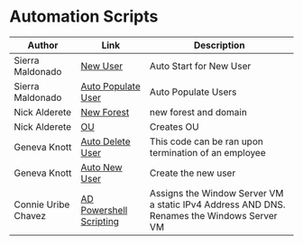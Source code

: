 # Automation Scripts



| Author        |Link           |Description  |
| ------------- |-------------| -----|
| Sierra Maldonado | [New User ](https://github.com/NightOwlNetwork/Automation-Scripts/blob/main/ADServices.ps1) |Auto Start for New User |
| Sierra Maldonado     | [Auto Populate User](https://github.com/NightOwlNetwork/Automation-Scripts/blob/main/AutoPopulateUsers.ps1)     |  Auto Populate Users |
| Nick Alderete | [New Forest](https://github.com/NightOwlNetwork/Automation-Scripts/blob/main/CreateADForest.ps1)     |new forest and domain |
| Nick Alderete | [OU](https://github.com/NightOwlNetwork/Automation-Scripts/blob/main/CreateNewOU.ps1)      |Creates OU |
| Geneva Knott  | [Auto Delete User](https://github.com/NightOwlNetwork/Automation-Scripts/blob/main/OffboardScritp_ActiveDirectory.ps1)      |    This code can be ran upon termination of an employee |
| Geneva Knott  | [Auto New User](https://github.com/NightOwlNetwork/Automation-Scripts/blob/main/OnboardScript_ActiveDriectory.ps1)      |    Create the new user |
| Connie Uribe Chavez | [AD Powershell Scripting](https://github.com/NightOwlNetwork/Automation-Scripts/blob/main/Static_IPv4_DNS_And_Rename_VM)      |    Assigns the Window Server VM a static IPv4 Address AND DNS. Renames the Windows Server VM |
